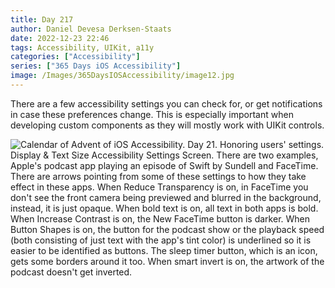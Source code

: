 ```yaml
---
title: Day 217
author: Daniel Devesa Derksen-Staats
date: 2022-12-23 22:46
tags: Accessibility, UIKit, a11y
categories: ["Accessibility"]
series: ["365 Days iOS Accessibility"]
image: /Images/365DaysIOSAccessibility/image12.jpg
---
```


There are a few accessibility settings you can check for, or get notifications in case these preferences change. This is especially important when developing custom components as they will mostly work with UIKit controls.

![Calendar of Advent of iOS Accessibility. Day 21. Honoring users' settings. Display & Text Size Accessibility Settings Screen. There are two examples, Apple's podcast app playing an episode of Swift by Sundell and FaceTime. There are arrows pointing from some of these settings to how they take effect in these apps. When Reduce Transparency is on, in FaceTime you don't see the front camera being previewed and blurred in the background, instead, it is just opaque. When bold text is on, all text in both apps is bold. When Increase Contrast is on, the New FaceTime button is darker. When Button Shapes is on, the button for the podcast show or the playback speed (both consisting of just text with the app's tint color) is underlined so it is easier to be identified as buttons. The sleep timer button, which is an icon, gets some borders around it too. When smart invert is on, the artwork of the podcast doesn't get inverted.](/Images/365DaysIOSAccessibility/image12.jpg)